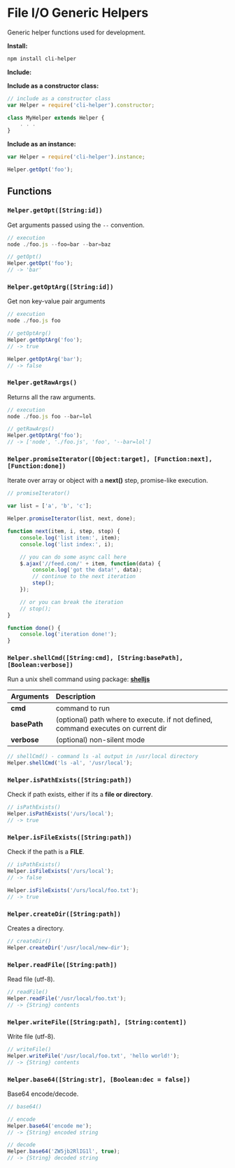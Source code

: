 # File I/O Generic Helpers

Generic helper functions used for development.

**Install:**

```bash
npm install cli-helper
```

**Include:**

**Include as a constructor class:**

```js
// include as a constructor class
var Helper = require('cli-helper').constructor;

class MyHelper extends Helper {
	. . .
}
```

**Include as an instance:**

```js
var Helper = require('cli-helper').instance;

Helper.getOpt('foo');
```


## Functions

### **`Helper.getOpt([String:id])`**

Get arguments passed using the `--` convention.

```js
// execution
node ./foo.js --foo=bar --bar=baz

// getOpt()
Helper.getOpt('foo');
// -> 'bar'
```

### **`Helper.getOptArg([String:id])`**

Get non key-value pair arguments

```js
// execution
node ./foo.js foo

// getOptArg()
Helper.getOptArg('foo');
// -> true

Helper.getOptArg('bar');
// -> false
```

### **`Helper.getRawArgs()`**

Returns all the raw arguments.

```js
// execution
node ./foo.js foo --bar=lol

// getRawArgs()
Helper.getOptArg('foo');
// -> ['node', './foo.js', 'foo', '--bar=lol']
```

### **`Helper.promiseIterator([Object:target], [Function:next], [Function:done])`**

Iterate over array or object with a **next()** step, promise-like execution.

```js
// promiseIterator()

var list = ['a', 'b', 'c'];

Helper.promiseIterator(list, next, done);

function next(item, i, step, stop) {
	console.log('list item:', item);
    console.log('list index:', i);

    // you can do some async call here
    $.ajax('//feed.com/' + item, function(data) {
    	console.log('got the data!', data);
		// continue to the next iteration
	    step();    
    });

    // or you can break the iteration
    // stop();
}

function done() {
	console.log('iteration done!');
}
```

### **`Helper.shellCmd([String:cmd], [String:basePath], [Boolean:verbose])`**

Run a unix shell command using package: **[shelljs](https://www.npmjs.com/package/shelljs)**


| Arguments | Description |
|:----------|:------------|
| **cmd** | command to run |
| **basePath** | (optional) path where to execute. if not defined, command executes on current dir |
| **verbose** | (optional) non-silent mode |


```js
// shellCmd() - command ls -al output in /usr/local directory
Helper.shellCmd('ls -al', '/usr/local');
```

### **`Helper.isPathExists([String:path])`**

Check if path exists, either if its a **file or directory**.

```js
// isPathExists()
Helper.isPathExists('/urs/local');
// -> true
```

### **`Helper.isFileExists([String:path])`**

Check if the path is a **FILE**.


```js
// isPathExists()
Helper.isFileExists('/urs/local');
// -> false

Helper.isFileExists('/urs/local/foo.txt');
// -> true
```

### **`Helper.createDir([String:path])`**

Creates a directory.

```js
// createDir()
Helper.createDir('/usr/local/new-dir');
```

### **`Helper.readFile([String:path])`**

Read file (utf-8).

```js
// readFile()
Helper.readFile('/usr/local/foo.txt');
// -> {String} contents
```

### **`Helper.writeFile([String:path], [String:content])`**

Write file (utf-8).

```js
// writeFile()
Helper.writeFile('/usr/local/foo.txt', 'hello world!');
// -> {String} contents
```

### **`Helper.base64([String:str], [Boolean:dec = false])`**

Base64 encode/decode.

```js
// base64()

// encode
Helper.base64('encode me');
// -> {String} encoded string

// decode
Helper.base64('ZW5jb2RlIG1l', true);
// -> {String} decoded string
```
